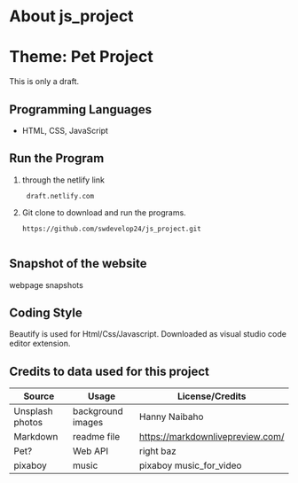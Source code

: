 # About js_project

# Theme: Pet Project

  This is only a draft. 




## Programming Languages

* HTML, CSS, JavaScript


## Run the Program
1. through the netlify link
   ```
    draft.netlify.com 
2.  Git clone to download and run the programs.
     ```
    https://github.com/swdevelop24/js_project.git


## Snapshot of the website

webpage snapshots 
    


## Coding Style
Beautify is used for Html/Css/Javascript. Downloaded as visual studio code editor extension.



## Credits to data used for this project

| Source       | Usage | License/Credits |
|-------------|---------------|----------------|
| Unsplash photos  | background images    | Hanny Naibaho      |
| Markdown  | readme file     | https://markdownlivepreview.com/   |
|  Pet? | Web API | right baz     |
| pixaboy| music|pixaboy music_for_video|



